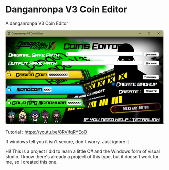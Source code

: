 # Danganronpa V3 Coin Editor
A danganronpa V3 Coin Editor

![CHEESE!](capture.png)

Tutorial : https://youtu.be/8RVjfqRYEo0

If windows tell you it isn't secure, don't worry. 
Just ignore it

Hi! This is a project I did to learn a little C# and the Windows form of visual studio.
I know there's already a project of this type, but it doesn't work for me, so I created this one.
